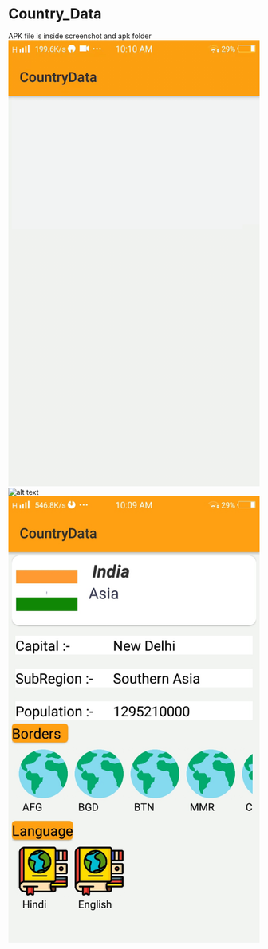 # Country_Data
APK file is inside screenshot and apk folder
![alt text](https://github.com/adij1206/Country_Data/blob/master/app/src/Screenshots%20and%20apk/Screenrecording-20210203-101008.gif?raw=true)
![alt text](https://github.com/adij1206/Country_Data/blob/master/app/src/Screenshots%20and%20apkScreenshot_20210203_100510.jpgfraw=true)
![alt text](https://github.com/adij1206/Country_Data/blob/master/app/src/Screenshots%20and%20apk/Screenshot_20210203_100915.jpg?raw=true)
